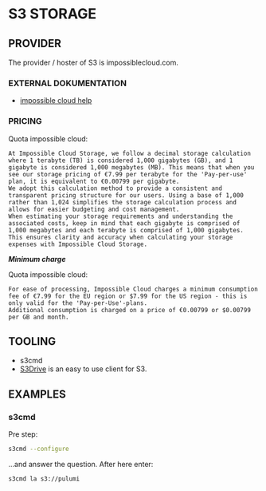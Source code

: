 S3 STORAGE
==========

PROVIDER
--------

The provider / hoster of S3 is impossiblecloud.com.


### EXTERNAL DOKUMENTATION

- [impossible cloud help](https://docs.impossiblecloud.com/impossible-cloud-help/)


### PRICING

Quota impossible cloud:

    At Impossible Cloud Storage, we follow a decimal storage calculation where 1 terabyte (TB) is considered 1,000 gigabytes (GB), and 1 gigabyte is considered 1,000 megabytes (MB). This means that when you see our storage pricing of €7.99 per terabyte for the 'Pay-per-use' plan, it is equivalent to €0.00799 per gigabyte.
    We adopt this calculation method to provide a consistent and transparent pricing structure for our users. Using a base of 1,000 rather than 1,024 simplifies the storage calculation process and allows for easier budgeting and cost management.
    When estimating your storage requirements and understanding the associated costs, keep in mind that each gigabyte is comprised of 1,000 megabytes and each terabyte is comprised of 1,000 gigabytes. This ensures clarity and accuracy when calculating your storage expenses with Impossible Cloud Storage.


***Minimum charge***

Quota impossible cloud:

    For ease of processing, Impossible Cloud charges a minimum consumption fee of €7.99 for the EU region or $7.99 for the US region - this is only valid for the 'Pay-per-Use'-plans.
    Additional consumption is charged on a price of €0.00799 or $0.00799 per GB and month.


TOOLING
-------

- s3cmd
- [S3Drive](https://s3drive.app/) is an easy to use client for S3.


EXAMPLES
--------


### s3cmd

Pre step:

```bash
s3cmd --configure
```

...and answer the question. After here enter:

```bash
s3cmd la s3://pulumi
```

